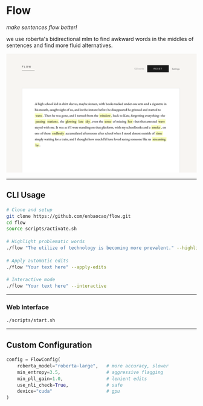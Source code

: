 
# Flow
*make sentences flow better!*

we use roberta's bidirectional mlm to find awkward words in the middles of sentences and find more fluid alternatives.

![Flow Demo](./frontend/public/demo.png)

---

## CLI Usage

```bash
# Clone and setup
git clone https://github.com/enbaocao/flow.git
cd flow
source scripts/activate.sh

# Highlight problematic words
./flow "The utilize of technology is becoming more prevalent." --highlight

# Apply automatic edits
./flow "Your text here" --apply-edits

# Interactive mode
./flow "Your text here" --interactive
```

---

### Web Interface

```bash
./scripts/start.sh
```

---

## Custom Configuration

```python
config = FlowConfig(
    roberta_model="roberta-large",   # more accuracy, slower
    min_entropy=3.5,                 # aggressive flagging
    min_pll_gain=1.0,                # lenient edits
    use_nli_check=True,              # safe
    device="cuda"                    # gpu
)
```